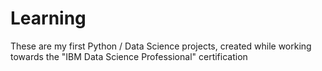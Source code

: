 # Learning
These are my first Python / Data Science projects, created while working towards the "IBM Data Science Professional" certification

